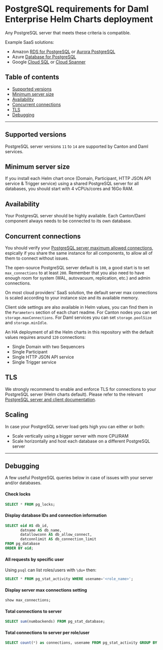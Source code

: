 # PostgreSQL requirements for Daml Enterprise Helm Charts deployment

Any PostgreSQL server that meets these criteria is compatible.

Example SaaS solutions:

* Amazon [RDS for PostgreSQL](https://aws.amazon.com/rds/postgresql/) or [Aurora PostgreSQL](https://aws.amazon.com/fr/rds/aurora/)
* Azure [Database for PostgreSQL](https://azure.microsoft.com/en-us/products/postgresql/)
* Google [Cloud SQL](https://cloud.google.com/sql/docs/postgres) or [Cloud Spanner](https://cloud.google.com/spanner/docs/)

## Table of contents

- [Supported versions](#supported-versions)
- [Minimum server size](#minimum-server-size)
- [Availability](#availability)
- [Concurrent connections](#concurrent-connections)
- [TLS](#tls)
- [Debugging](#debugging)

---
## Supported versions

PostgreSQL server versions `11` to `14` are supported by Canton and Daml services.

## Minimum server size

If you install each Helm chart once (Domain, Participant, HTTP JSON API service & Trigger service)
using a shared PostgreSQL server for all databases, you should start with 4 vCPUs/cores and 16Go RAM.

## Availability

Your PostgresQL server should be highly available. Each Canton/Daml component always needs to be connected to its own database.

## Concurrent connections

You should verify your [PostgreSQL server maximum allowed connections](https://www.postgresql.org/docs/14/runtime-config-connection.html#GUC-MAX-CONNECTIONS),
espically if you share the same instance for all components, to allow all of them to connect without issues.

The open-source PostgreSQL server default is `100`, a good start is to set `max_connections` to at least `200`. Remember that
you also need to have enough room for system (WAL, autovacuum, replication, etc.) and admin connections.

On most cloud providers' SaaS solution, the default server max connections is scaled according to your instance size
and its available memory.

Client side settings are also available in Helm values, you can find them in the `Parameters` section of each chart readme.
For Canton nodes you can set `storage.maxConnections`. For Daml services you can set `storage.poolSize`
and `storage.minIdle`.

An HA deployment of all the Helm charts in this repository with the default values requires around `120` connections:
- Single Domain with two Sequencers
- Single Participant
- Single HTTP JSON API service
- Single Trigger service

## TLS

We strongly recommend to enable and enforce TLS for connections to your PostgreSQL server (Helm charts default).
Please refer to the relevant [PostgreSQL server and client documentation](https://www.postgresql.org/docs/).

## Scaling

In case your PostgreSQL server load gets high you can either or both:
- Scale vertically using a bigger server with more CPU/RAM
- Scale horizontally and host each database on a different PostgreSQL server

---
## Debugging

A few useful PostgreSQL queries below in case of issues with your server and/or databases.

#### Check locks

```sql
SELECT * FROM pg_locks;
```

#### Display database IDs and connection information

```sql
SELECT oid AS db_id,
       datname AS db_name,
       datallowconn AS db_allow_connect,
       datconnlimit AS db_connection_limit
FROM pg_database
ORDER BY oid;
```

#### All requests by specific user

Using `psql` can list roles/users with `\du+` then:

```sql
SELECT * FROM pg_stat_activity WHERE usename='<role_name>';
```

#### Display server max connections setting

```sql
show max_connections;
```

#### Total connections to server

```sql
SELECT sum(numbackends) FROM pg_stat_database;
```

#### Total connections to server per role/user

```sql
SELECT count(*) as connections, usename FROM pg_stat_activity GROUP BY usename ORDER BY connections DESC;
```
